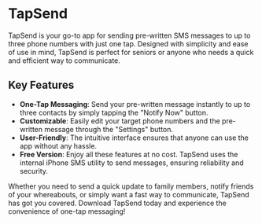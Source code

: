 # TapSend

TapSend is your go-to app for sending pre-written SMS messages to up to three phone numbers with just one tap. Designed with simplicity and ease of use in mind, TapSend is perfect for seniors or anyone who needs a quick and efficient way to communicate.

## Key Features

- **One-Tap Messaging**: Send your pre-written message instantly to up to three contacts by simply tapping the "Notify Now" button.
- **Customizable**: Easily edit your target phone numbers and the pre-written message through the "Settings" button.
- **User-Friendly**: The intuitive interface ensures that anyone can use the app without any hassle.
- **Free Version**: Enjoy all these features at no cost. TapSend uses the internal iPhone SMS utility to send messages, ensuring reliability and security.

Whether you need to send a quick update to family members, notify friends of your whereabouts, or simply want a fast way to communicate, TapSend has got you covered. Download TapSend today and experience the convenience of one-tap messaging!
